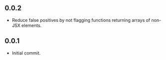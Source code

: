 ## 0.0.2

*   Reduce false positives by not flagging functions returning arrays of non-JSX elements.

## 0.0.1

*   Initial commit.
